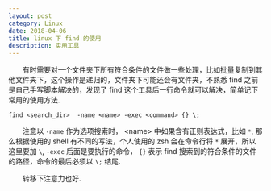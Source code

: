 ```yaml
---
layout: post
category: Linux
date: 2018-04-06
title: linux 下 find 的使用
description: 实用工具
---
```


　　有时需要对一个文件夹下所有符合条件的文件做一些处理，比如批量复制到其他文件夹下，这个操作是递归的，文件夹下可能还会有文件夹，不熟悉 find 之前是自己手写脚本解决的，发现了 find 这个工具后一行命令就可以解决，简单记下常用的使用方法.

```shell
find <search_dir>  -name <name> -exec <command> {} \; 
```

　　注意以 `-name` 作为选项搜索时， \<name\> 中如果含有正则表达式，比如 `*`, 那么根据使用的 shell 有不同的写法，个人使用的 zsh 会在命令行将 `*` 展开，所以这里要加 `\`, `-exec` 后面是要执行的命令， `{}` 表示 find 搜索到的符合条件的文件的路径，命令的最后必须以 `\;` 结尾.

　　转移下注意力也好.